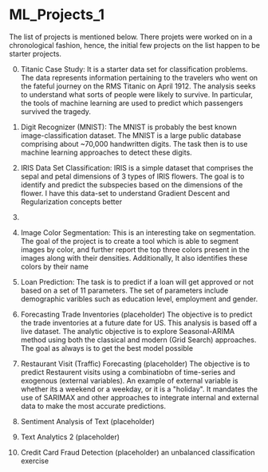 # ML_Projects_1

The list of projects is mentioned below. There projets were worked on in a chronological fashion, hence, the initial few projects on the list happen to be starter projects.

0. Titanic Case Study: 
   It is a starter data set for classification problems. The data represents information pertaining to the travelers who went      on the fateful journey on the RMS Titanic on April 1912.
   The analysis seeks to understand what sorts of people were likely to survive. In particular, the tools of machine learning      are used to predict which passengers survived the tragedy.


1. Digit Recognizer (MNIST): 
   The MNIST is probably the best known image-classification dataset. The MNIST is a large public database comprising about        ~70,000 handwritten digits. The task then is to use machine learning approaches to detect these digits.
  
  
2. IRIS Data Set Classification:
   IRIS is a simple dataset that comprises the sepal and petal dimensions of 3 types of IRIS flowers. The goal is to identify      and predict the subspecies based on the dimensions of the flower. I have this data-set to understand Gradient Descent and      Regularization concepts better

3. 

4. Image Color Segmentation:
   This is an interesting take on segmentation. The goal of the project is to create a tool which is able to segment images by    color, and further report the top three colors present in the images along with their densities. Additionally, It also          identifies these colors by their name
   

5. Loan Prediction:
   The task is to predict if a loan will get approved or not based on a set of  11 parameters. The set of parameters include      demographic varibles such as education level, employment and gender.
   
   
6. Forecasting Trade Inventories (placeholder)
   The objective is to predict the trade inventories at a future date for US. This analysis is based off a live dataset. The     analytic objective is to explore Seasonal-ARIMA method using both the classical and modern (Grid Search) approaches. The      goal as always is to get the best model possible
   
   
7. Restaurant Visit (Traffic) Forecasting (placeholder)
   The objective is to predict Restaurent visits using a combinatiobn of time-series and exogenous (external variables). An     example of external variable is whether its a weekend or a weekday, or it is a "holiday". It mandates the use of SARIMAX      and other approaches to integrate internal and external data to make the most accurate predictions.
   
   
 8. Sentiment Analysis of Text (placeholder)
 
 
 9. Text Analytics 2 (placeholder)
 
 
 10. Credit Card Fraud Detection (placeholder)
      an unbalanced classification exercise
